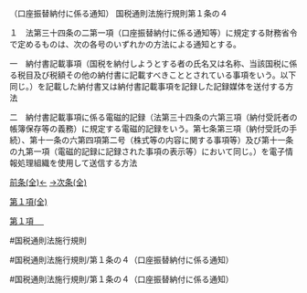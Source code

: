 （口座振替納付に係る通知）
国税通則法施行規則第１条の４

１　法第三十四条の二第一項（口座振替納付に係る通知等）に規定する財務省令で定めるものは、次の各号のいずれかの方法による通知とする。

一　納付書記載事項（国税を納付しようとする者の氏名又は名称、当該国税に係る税目及び税額その他の納付書に記載すべきこととされている事項をいう。以下同じ。）を記載した納付書又は納付書記載事項を記録した記録媒体を送付する方法

二　納付書記載事項に係る電磁的記録（法第三十四条の六第三項（納付受託者の帳簿保存等の義務）に規定する電磁的記録をいう。第七条第三項（納付受託の手続）、第十一条の六第四項第二号（株式等の内容に関する事項等）及び第十一条の九第一項（電磁的記録に記録された事項の表示等）において同じ。）を電子情報処理組織を使用して送信する方法

[前条(全)←](国税通則法施行規則＿第１条の３_.md)    [→次条(全)](国税通則法施行規則＿第２条_.md)

[第１項(全)](国税通則法施行規則＿第１条の４第１項_.md)  

[第１項 　 ](国税通則法施行規則＿第１条の４第１項.md)  

#国税通則法施行規則

#国税通則法施行規則/第１条の４（口座振替納付に係る通知）

#国税通則法施行規則/第１条の４（口座振替納付に係る通知）

